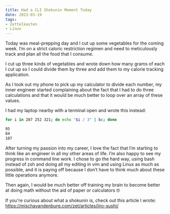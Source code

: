 ```yaml
---
title: Had a CLI Shokunin Moment Today
date: 2023-03-19
tags:
- Zettelkasten
- Linux
---
```


Today was meal-prepping day and I cut up some vegetables for the coming week. I’m on a strict caloric restriction regimen and need to meticulously track and plan all the food that I consume.


I cut up three kinds of vegetables and wrote down how many grams of each I cut up so I could divide them by three and add them to my calorie tracking application.


As I took out my phone to pick up my calculator to divide each number, my inner engineer started complaining about the fact that I had to do three calculations and that it would be much better to loop over an array of these values.

I had my laptop nearby with a terminal open and wrote this instead:

```bash
for i in 287 252 321; do echo "$i / 3" | bc; done

95
84
107
```

After turning my passion into my career, I love the fact that I’m starting to think like an engineer in all my other areas of life. I’m also happy to see my progress in command line work. I chose to go the hard way, using bash instead of zsh and doing all my editing in vim and using Linux as much as possible, and it is paying off because I don’t have to think much about these little operations anymore.


Then again, I would be much better off training my brain to become better at doing math without the aid of paper or calculators 🤓 

If you're curious about what a shokunin is, check out this article I wrote: https://mischavandenburg.com/zet/articles/jiro-sushi/
